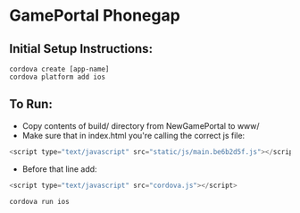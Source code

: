 # GamePortal Phonegap

## Initial Setup Instructions:
```
cordova create [app-name]
cordova platform add ios
```

## To Run:
* Copy contents of build/ directory from NewGamePortal to www/
* Make sure that in index.html you're calling the correct js file: 
```javascript
<script type="text/javascript" src="static/js/main.be6b2d5f.js"></script>
```

* Before that line add:
```javascript
<script type="text/javascript" src="cordova.js"></script>
```

```
cordova run ios
```
